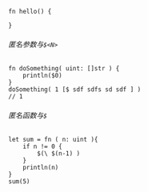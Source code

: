 ```
fn hello() {
	
}
```

###### 匿名参数与`$<N>`

```
fn doSomething( uint: []str ) {
	println($0)
}
doSomething( 1 [$ sdf sdfs sd sdf ] )
// 1
```

###### 匿名函数与`$`

````
let sum = fn ( n: uint ){
	if n != 0 {
		$(\ $(n-1) )
	}
    println(n)
}
sum(5)
````

